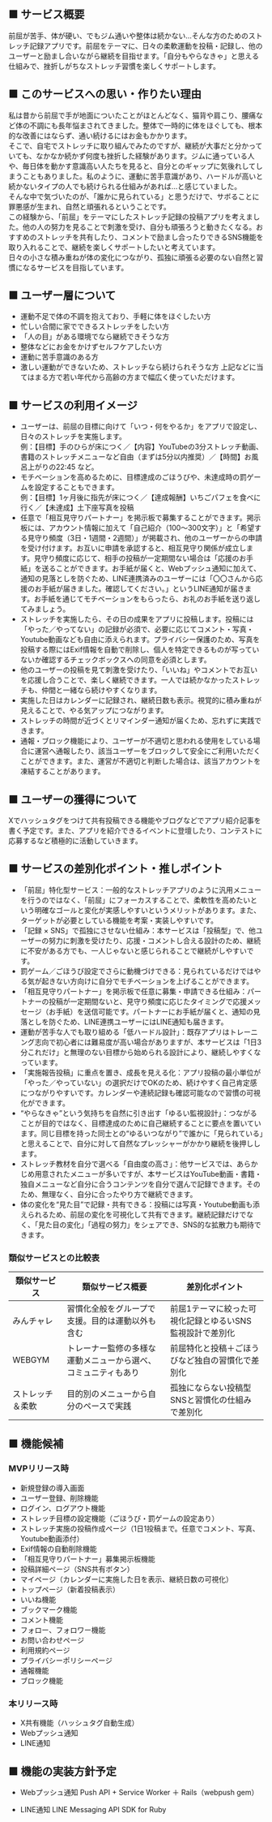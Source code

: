 ## ■ サービス概要
前屈が苦手、体が硬い、でもジム通いや整体は続かない…そんな方のためのストレッチ記録アプリです。前屈をテーマに、日々の柔軟運動を投稿・記録し、他のユーザーと励まし合いながら継続を目指せます。「自分もやらなきゃ」と思える仕組みで、挫折しがちなストレッチ習慣を楽しくサポートします。

## ■ このサービスへの思い・作りたい理由
私は昔から前屈で手が地面についたことがほとんどなく、猫背や肩こり、腰痛など体の不調にも長年悩まされてきました。整体で一時的に体をほぐしても、根本的な改善にはならず、通い続けるにはお金もかかります。  
そこで、自宅でストレッチに取り組んでみたのですが、継続が大事だと分かっていても、なかなか続かず何度も挫折した経験があります。ジムに通っている人や、毎日体を動かす意識高い人たちを見ると、自分とのギャップに気後れしてしまうこともありました。私のように、運動に苦手意識があり、ハードルが高いと続かないタイプの人でも続けられる仕組みがあれば…と感じていました。  
そんな中で気づいたのが、「誰かに見られている」と思うだけで、サボることに罪悪感が生まれ、自然と頑張れるということです。  
この経験から、「前屈」をテーマにしたストレッチ記録の投稿アプリを考えました。他の人の努力を見ることで刺激を受け、自分も頑張ろうと動きたくなる。おすすめのストレッチを共有したり、コメントで励まし合ったりできるSNS機能を取り入れることで、継続を楽しくサポートしたいと考えています。  
日々の小さな積み重ねが体の変化につながり、孤独に頑張る必要のない自然と習慣になるサービスを目指しています。

## ■ ユーザー層について
- 運動不足で体の不調を抱えており、手軽に体をほぐしたい方
- 忙しい合間に家でできるストレッチをしたい方
- 「人の目」がある環境でなら継続できそうな方
- 整体などにお金をかけずセルフケアしたい方
- 運動に苦手意識のある方
- 激しい運動ができないため、ストレッチなら続けられそうな方
上記などに当てはまる方で若い年代から高齢の方まで幅広く使っていただけます。

## ■ サービスの利用イメージ
- ユーザーは、前屈の目標に向けて「いつ・何をやるか」をアプリで設定し、日々のストレッチを実施します。  
例：【目標】手のひらが床につく／【内容】YouTubeの3分ストレッチ動画、書籍のストレッチメニューなど自由（まずは5分以内推奨）／【時間】お風呂上がりの22:45 など。
- モチベーションを高めるために、目標達成のごほうびや、未達成時の罰ゲームを設定することもできます。  
例：【目標】1ヶ月後に指先が床につく／【達成報酬】いちごパフェを食べに行く／【未達成】土下座写真を投稿
- 任意で「相互見守りパートナー」を掲示板で募集することができます。掲示板には、アカウント情報に加えて「自己紹介（100〜300文字）」と「希望する見守り頻度（3日・1週間・2週間）」が掲載され、他のユーザーからの申請を受け付けます。お互いに申請を承認すると、相互見守り関係が成立します。見守り頻度に応じて、相手の投稿が一定期間ない場合は「応援のお手紙」を送ることができます。お手紙が届くと、Webプッシュ通知に加えて、通知の見落としを防ぐため、LINE連携済みのユーザーには「〇〇さんから応援のお手紙が届きました。確認してください。」というLINE通知が届きます。お手紙を通じてモチベーションをもらったら、お礼のお手紙を送り返してみましょう。
- ストレッチを実施したら、その日の成果をアプリに投稿します。投稿には「やった／やってない」の記録が必須で、必要に応じてコメント・写真・Youtube動画なども自由に添えられます。プライバシー保護のため、写真を投稿する際にはExif情報を自動で削除し、個人を特定できるものが写っていないか確認するチェックボックスへの同意を必須とします。
- 他のユーザーの投稿を見て刺激を受けたり、「いいね」やコメントでお互いを応援し合うことで、楽しく継続できます。一人では続かなかったストレッチも、仲間と一緒なら続けやすくなります。
- 実施した日はカレンダーに記録され、継続日数も表示。視覚的に積み重ねが見えることで、やる気アップにつながります。
- ストレッチの時間が近づくとリマインダー通知が届くため、忘れずに実践できます。
- 通報・ブロック機能により、ユーザーが不適切と思われる使用をしている場合に運営へ通報したり、該当ユーザーをブロックして安全にご利用いただくことができます。また、運営が不適切と判断した場合は、該当アカウントを凍結することがあります。

## ■ ユーザーの獲得について
Xでハッシュタグをつけて共有投稿できる機能やブログなどでアプリ紹介記事を書く予定です。また、アプリを紹介できるイベントに登壇したり、コンテストに応募するなど積極的に活動していきます。

## ■ サービスの差別化ポイント・推しポイント
- 「前屈」特化型サービス：一般的なストレッチアプリのように汎用メニューを行うのではなく、「前屈」にフォーカスすることで、柔軟性を高めたいという明確なゴールと変化が実感しやすいというメリットがあります。また、ターゲットが必要としている機能を考案・実装しやすいです。
- 「記録 × SNS」で孤独にさせない仕組み：本サービスは「投稿型」で、他ユーザーの努力に刺激を受けたり、応援・コメントし合える設計のため、継続に不安がある方でも、一人じゃないと感じられることで継続がしやすいです。
- 罰ゲーム／ごほうび設定でさらに動機づけできる：見られているだけではやる気が起きない方向けに自分でモチベーションを上げることができます。
- 「相互見守りパートナー」を掲示板で任意に募集・申請できる仕組み：パートナーの投稿が一定期間ないと、見守り頻度に応じたタイミングで応援メッセージ（お手紙）を送信可能です。パートナーにお手紙が届くと、通知の見落としを防ぐため、LINE連携ユーザーにはLINE通知も届きます。
- 運動が苦手な人でも取り組める「低ハードル設計」：既存アプリはトレーニング志向で初心者には難易度が高い場合がありますが、本サービスは「1日3分これだけ」と無理のない目標から始められる設計により、継続しやすくなっています。
- 「実施報告投稿」に重点を置き、成長を見える化：アプリ投稿の最小単位が「やった／やっていない」の選択だけでOKのため、続けやすく自己肯定感につながりやすいです。カレンダーや連続記録も確認可能なので習慣の可視化ができます。
- “やらなきゃ”という気持ちを自然に引き出す「ゆるい監視設計」：つながることが目的ではなく、目標達成のために自己継続することに要点を置いています。同じ目標を持った同士との“ゆるいつながり”で誰かに「見られている」と思えることで、自分に対して自然なプレッシャーがかかり継続を後押しします。
- ストレッチ教材を自分で選べる「自由度の高さ」：他サービスでは、あらかじめ用意されたメニューが多いですが、本サービスはYouTube動画・書籍・独自メニューなど自分に合うコンテンツを自分で選んで記録できます。そのため、無理なく、自分に合ったやり方で継続できます。
- 体の変化を“見た目”で記録・共有できる：投稿には写真・Youtube動画も添えられるため、前屈の変化を可視化して共有できます。継続記録だけでなく、「見た目の変化」「過程の努力」をシェアでき、SNS的な拡散力も期待できます。
### 類似サービスとの比較表
| 類似サービス | 類似サービス概要 | 差別化ポイント |
| --- | ------- | ------- |
| みんチャレ | 習慣化全般をグループで支援。目的は運動以外も含む | 前屈1テーマに絞った可視化記録とゆるいSNS監視設計で差別化 |
| WEBGYM | トレーナー監修の多様な運動メニューから選べ、コミュニティもあり | 前屈特化と投稿＋ごほうびなど独自の習慣化で差別化 |
| ストレッチ＆柔軟 | 目的別のメニューから自分のペースで実践 | 孤独にならない投稿型SNSと習慣化の仕組みで差別化 |

## ■ 機能候補
### MVPリリース時
- 新規登録の導入画面
- ユーザー登録、削除機能
- ログイン、ログアウト機能
- ストレッチ目標の設定機能（ごほうび・罰ゲームの設定あり）
- ストレッチ実施の投稿作成ページ（1日1投稿まで。任意でコメント、写真、Youtube動画添付）
- Exif情報の自動削除機能
- 「相互見守りパートナー」募集掲示板機能
- 投稿詳細ページ（SNS共有ボタン）
- マイページ（カレンダーに実施した日を表示、継続日数の可視化）
- トップページ（新着投稿表示）
- いいね機能
- ブックマーク機能
- コメント機能
- フォロー、フォロワー機能
- お問い合わせページ
- 利用規約ページ
- プライバシーポリシーページ
- 通報機能
- ブロック機能

### 本リリース時
- X共有機能（ハッシュタグ自動生成）
- Webプッシュ通知
- LINE通知

## ■ 機能の実装方針予定
- Webプッシュ通知
Push API + Service Worker ＋ Rails（webpush gem）

- LINE通知
LINE Messaging API SDK for Ruby